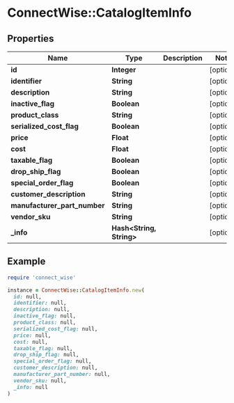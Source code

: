 # ConnectWise::CatalogItemInfo

## Properties

| Name | Type | Description | Notes |
| ---- | ---- | ----------- | ----- |
| **id** | **Integer** |  | [optional] |
| **identifier** | **String** |  | [optional] |
| **description** | **String** |  | [optional] |
| **inactive_flag** | **Boolean** |  | [optional] |
| **product_class** | **String** |  | [optional] |
| **serialized_cost_flag** | **Boolean** |  | [optional] |
| **price** | **Float** |  | [optional] |
| **cost** | **Float** |  | [optional] |
| **taxable_flag** | **Boolean** |  | [optional] |
| **drop_ship_flag** | **Boolean** |  | [optional] |
| **special_order_flag** | **Boolean** |  | [optional] |
| **customer_description** | **String** |  | [optional] |
| **manufacturer_part_number** | **String** |  | [optional] |
| **vendor_sku** | **String** |  | [optional] |
| **_info** | **Hash&lt;String, String&gt;** |  | [optional] |

## Example

```ruby
require 'connect_wise'

instance = ConnectWise::CatalogItemInfo.new(
  id: null,
  identifier: null,
  description: null,
  inactive_flag: null,
  product_class: null,
  serialized_cost_flag: null,
  price: null,
  cost: null,
  taxable_flag: null,
  drop_ship_flag: null,
  special_order_flag: null,
  customer_description: null,
  manufacturer_part_number: null,
  vendor_sku: null,
  _info: null
)
```

